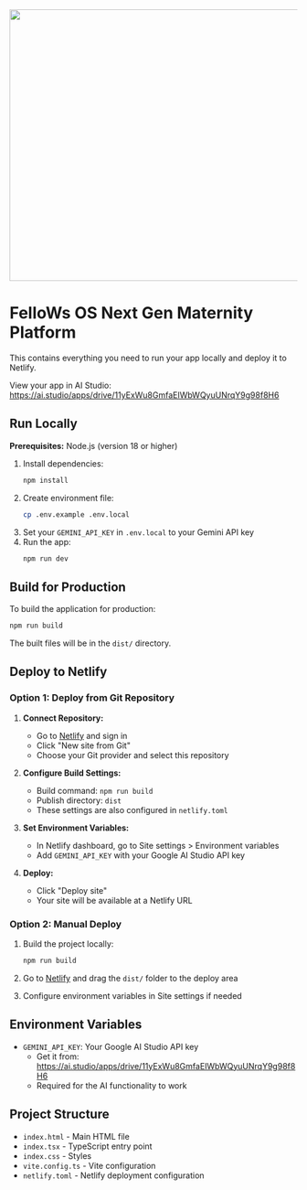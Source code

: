 <div align="center">
<img width="1200" height="475" alt="GHBanner" src="https://github.com/user-attachments/assets/0aa67016-6eaf-458a-adb2-6e31a0763ed6" />
</div>

# FelloWs OS Next Gen Maternity Platform

This contains everything you need to run your app locally and deploy it to Netlify.

View your app in AI Studio: https://ai.studio/apps/drive/11yExWu8GmfaEIWbWQyuUNrqY9g98f8H6

## Run Locally

**Prerequisites:** Node.js (version 18 or higher)

1. Install dependencies:
   ```bash
   npm install
   ```
2. Create environment file:
   ```bash
   cp .env.example .env.local
   ```
3. Set your `GEMINI_API_KEY` in `.env.local` to your Gemini API key
4. Run the app:
   ```bash
   npm run dev
   ```

## Build for Production

To build the application for production:

```bash
npm run build
```

The built files will be in the `dist/` directory.

## Deploy to Netlify

### Option 1: Deploy from Git Repository

1. **Connect Repository:**
   - Go to [Netlify](https://netlify.com) and sign in
   - Click "New site from Git"
   - Choose your Git provider and select this repository

2. **Configure Build Settings:**
   - Build command: `npm run build`
   - Publish directory: `dist`
   - These settings are also configured in `netlify.toml`

3. **Set Environment Variables:**
   - In Netlify dashboard, go to Site settings > Environment variables
   - Add `GEMINI_API_KEY` with your Google AI Studio API key

4. **Deploy:**
   - Click "Deploy site"
   - Your site will be available at a Netlify URL

### Option 2: Manual Deploy

1. Build the project locally:
   ```bash
   npm run build
   ```

2. Go to [Netlify](https://netlify.com) and drag the `dist/` folder to the deploy area

3. Configure environment variables in Site settings if needed

## Environment Variables

- `GEMINI_API_KEY`: Your Google AI Studio API key
  - Get it from: https://ai.studio/apps/drive/11yExWu8GmfaEIWbWQyuUNrqY9g98f8H6
  - Required for the AI functionality to work

## Project Structure

- `index.html` - Main HTML file
- `index.tsx` - TypeScript entry point
- `index.css` - Styles
- `vite.config.ts` - Vite configuration
- `netlify.toml` - Netlify deployment configuration
